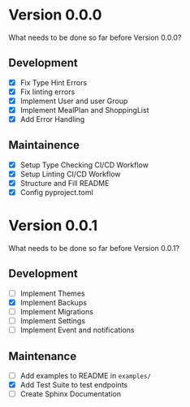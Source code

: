 # Version 0.0.0
What needs to be done so far before Version 0.0.0?

## Development
- [X] Fix Type Hint Errors
- [X] Fix linting errors
- [X] Implement User and user Group
- [X] Implement MealPlan and ShoppingList
- [X] Add Error Handling

## Maintainence
- [X] Setup Type Checking CI/CD Workflow
- [X] Setup Linting CI/CD Workflow
- [X] Structure and Fill README
- [X] Config pyproject.toml

# Version 0.0.1
What needs to be done so far before Version 0.0.1?

## Development
- [ ] Implement Themes
- [X] Implement Backups
- [ ] Implement Migrations
- [ ] Implement Settings
- [ ] Implement Event and notifications

## Maintenance
- [ ] Add examples to README in `examples/`
- [X] Add Test Suite to test endpoints
- [ ] Create Sphinx Documentation

